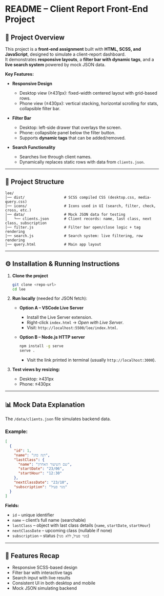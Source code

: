 # README – Client Report Front-End Project

## 📌 Project Overview
This project is a **front-end assignment** built with **HTML, SCSS, and JavaScript**, designed to simulate a client-report dashboard.  
It demonstrates **responsive layouts**, a **filter bar with dynamic tags**, and a **live search system** powered by mock JSON data.

**Key Features:**
- **Responsive Design**  
  - Desktop view (≥431px): fixed-width centered layout with grid-based rows.  
  - Phone view (≤430px): vertical stacking, horizontal scrolling for stats, collapsible filter bar.  

- **Filter Bar**  
  - Desktop: left-side drawer that overlays the screen.  
  - Phone: collapsible panel below the filter button.  
  - Supports **dynamic tags** that can be added/removed.  

- **Search Functionality**  
  - Searches live through client names.  
  - Dynamically replaces static rows with data from `clients.json`.  
   

---

## 📂 Project Structure
```
lee/
│── dist/                  # SCSS compiled CSS (desktop.css, media-query.css)
│── icons/                 # Icons used in UI (search, filter, check, cross, etc.)
│── data/                  # Mock JSON data for testing
│   └── clients.json       # Client records: name, last class, next class, subscription
│── filter.js              # Filter bar open/close logic + tag rendering
│── search.js              # Search system: live filtering, row rendering
│── query.html             # Main app layout
```

---

## ⚙️ Installation & Running Instructions
1. **Clone the project**  
   ```bash
   git clone <repo-url>
   cd lee
   ```

2. **Run locally** (needed for JSON fetch):  
   - **Option A – VSCode Live Server**  
     - Install the Live Server extension.  
     - Right-click `index.html` → *Open with Live Server*.  
     - Visit: `http://localhost:5500/lee/index.html`.  

   - **Option B – Node.js HTTP server**  
     ```bash
     npm install -g serve
     serve .
     ```
     - Visit the link printed in terminal (usually `http://localhost:3000`).  

3. **Test views by resizing:**  
   - Desktop: ≥431px  
   - Phone: ≤430px  

---

## 📊 Mock Data Explanation
The `/data/clients.json` file simulates backend data.

### Example:
```json
[
  {
    "id": 1,
    "name": "דנה כהן",
    "lastClass": {
      "name": "שם השיעור האחרון",
      "startDate": "23/06",
      "startHour": "12:30"
    },
    "nextClassDate": "23/10",
    "subscription": "מנוי פעיל"
  }
]
```

**Fields:**
- `id` – unique identifier  
- `name` – client’s full name (searchable)  
- `lastClass` – object with last class details (`name`, `startDate`, `startHour`)  
- `nextClassDate` – upcoming class (nullable if none)  
- `subscription` – status (`מנוי פעיל`, `ללא מנוי`)    

---

## 🚀 Features Recap
- Responsive SCSS-based design  
- Filter bar with interactive tags  
- Search input with live results  
- Consistent UI in both desktop and mobile  
- Mock JSON simulating backend  
